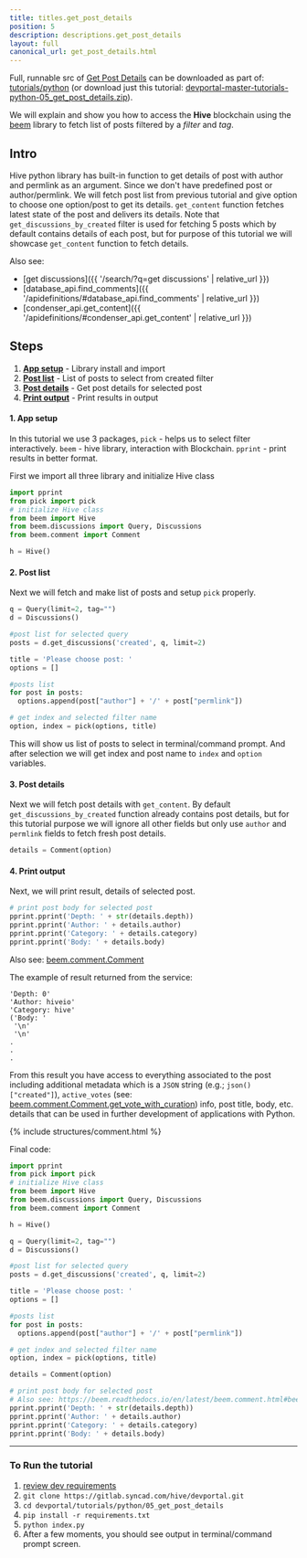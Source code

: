 ```yaml
---
title: titles.get_post_details
position: 5
description: descriptions.get_post_details
layout: full
canonical_url: get_post_details.html
---
```

Full, runnable src of [Get Post Details](https://gitlab.syncad.com/hive/devportal/-/tree/master/tutorials/python/05_get_post_details) can be downloaded as part of: [tutorials/python](https://gitlab.syncad.com/hive/devportal/-/tree/master/tutorials/python) (or download just this tutorial: [devportal-master-tutorials-python-05_get_post_details.zip](https://gitlab.syncad.com/hive/devportal/-/archive/master/devportal-master.zip?path=tutorials/python/05_get_post_details)).

We will explain and show you how to access the **Hive** blockchain using the [beem](https://github.com/holgern/beem) library to fetch list of posts filtered by a _filter_ and _tag_.

## Intro

Hive python library has built-in function to get details of post with author and permlink as an argument. Since we don't have predefined post or author/permlink. We will fetch post list from previous tutorial and give option to choose one option/post to get its details. `get_content` function fetches latest state of the post and delivers its details. Note that `get_discussions_by_created` filter is used for fetching 5 posts which by default contains details of each post, but for purpose of this tutorial we will showcase `get_content` function to fetch details.

Also see:
* [get discussions]({{ '/search/?q=get discussions' | relative_url }})
* [database_api.find_comments]({{ '/apidefinitions/#database_api.find_comments' | relative_url }})
* [condenser_api.get_content]({{ '/apidefinitions/#condenser_api.get_content' | relative_url }})

## Steps

1. [**App setup**](#app-setup) - Library install and import
1. [**Post list**](#post-list) - List of posts to select from created filter 
1. [**Post details**](#post-details) - Get post details for selected post
1. [**Print output**](#print-output) - Print results in output

#### 1. App setup <a name="app-setup"></a>

In this tutorial we use 3 packages, `pick` - helps us to select filter interactively. `beem` - hive library, interaction with Blockchain. `pprint` - print results in better format.

First we import all three library and initialize Hive class

```python
import pprint
from pick import pick
# initialize Hive class
from beem import Hive
from beem.discussions import Query, Discussions
from beem.comment import Comment

h = Hive()
```

#### 2. Post list <a name="post-list"></a>

Next we will fetch and make list of posts and setup `pick` properly.

```python
q = Query(limit=2, tag="")
d = Discussions()

#post list for selected query
posts = d.get_discussions('created', q, limit=2)

title = 'Please choose post: '
options = []

#posts list
for post in posts:
  options.append(post["author"] + '/' + post["permlink"])

# get index and selected filter name
option, index = pick(options, title)
```

This will show us list of posts to select in terminal/command prompt. And after selection we will get index and post name to `index` and `option` variables.

#### 3. Post details <a name="post-details"></a>

Next we will fetch post details with `get_content`. By default `get_discussions_by_created` function already contains post details, but for this tutorial purpose we will ignore all other fields but only use `author` and `permlink` fields to fetch fresh post details.

```python
details = Comment(option)
```

#### 4. Print output <a name="print-output"></a>

Next, we will print result, details of selected post.

```python
# print post body for selected post
pprint.pprint('Depth: ' + str(details.depth))
pprint.pprint('Author: ' + details.author)
pprint.pprint('Category: ' + details.category)
pprint.pprint('Body: ' + details.body)
```

Also see: [beem.comment.Comment](https://beem.readthedocs.io/en/latest/beem.comment.html?highlight=comment#beem.comment.Comment)

The example of result returned from the service:

```
'Depth: 0'
'Author: hiveio'
'Category: hive'
('Body: '
 '\n'
 '\n'
.
.
.
```

From this result you have access to everything associated to the post including additional metadata which is a `JSON` string (e.g.; `json()["created"]`), `active_votes` (see: [beem.comment.Comment.get_vote_with_curation](https://beem.readthedocs.io/en/latest/beem.comment.html#beem.comment.Comment.get_vote_with_curation)) info, post title, body, etc. details that can be used in further development of applications with Python.

{% include structures/comment.html %}

Final code:

```python
import pprint
from pick import pick
# initialize Hive class
from beem import Hive
from beem.discussions import Query, Discussions
from beem.comment import Comment

h = Hive()

q = Query(limit=2, tag="")
d = Discussions()

#post list for selected query
posts = d.get_discussions('created', q, limit=2)

title = 'Please choose post: '
options = []

#posts list
for post in posts:
  options.append(post["author"] + '/' + post["permlink"])

# get index and selected filter name
option, index = pick(options, title)

details = Comment(option)

# print post body for selected post
# Also see: https://beem.readthedocs.io/en/latest/beem.comment.html#beem.comment.Comment
pprint.pprint('Depth: ' + str(details.depth))
pprint.pprint('Author: ' + details.author)
pprint.pprint('Category: ' + details.category)
pprint.pprint('Body: ' + details.body)

```

---

### To Run the tutorial

1. [review dev requirements](getting_started.html)
1. `git clone https://gitlab.syncad.com/hive/devportal.git`
1. `cd devportal/tutorials/python/05_get_post_details`
1. `pip install -r requirements.txt`
1. `python index.py`
1. After a few moments, you should see output in terminal/command prompt screen.

